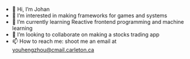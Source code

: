 - 👋 Hi, I’m Johan
- 👀 I’m interested in making frameworks for games and systems
- 🌱 I’m currently learning Reactive frontend programming and machine learning
- 💞️ I’m looking to collaborate on making a stocks trading app
- 📫 How to reach me: shoot me an email at youhengzhou@cmail.carleton.ca

<!---
youhengzhou/youhengzhou is a ✨ special ✨ repository because its `README.md` (this file) appears on your GitHub profile.
You can click the Preview link to take a look at your changes.
--->

